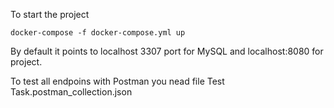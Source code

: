 To start the project 

	docker-compose -f docker-compose.yml up

 
By default it points to localhost 3307 port for MySQL and localhost:8080 for project.

To test all endpoins with Postman you nead file Test Task.postman_collection.json
